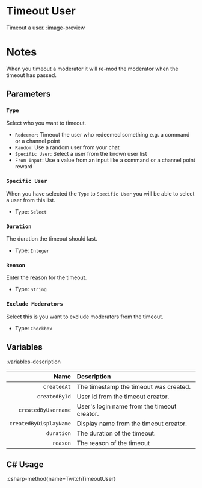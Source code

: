 # Timeout User
Timeout a user.
:image-preview

# Notes
When you timeout a moderator it will re-mod the moderator when the timeout has passed.

## Parameters
### `Type`
Select who you want to timeout.

- `Redeemer`: Timeout the user who redeemed something e.g. a command or a channel point
- `Random`: Use a random user from your chat
- `Specific User`: Select a user from the known user list
- `From Input`: Use a value from an input like a command or a channel point reward

### `Specific User`
When you have selected the `Type` to `Specific User` you will be able to select a user from this list.

- Type: `Select`

### `Duration`
The duration the timeout should last.

- Type: `Integer`

### `Reason`
Enter the reason for the timeout.

- Type: `String`

### `Exclude Moderators`
Select this is you want to exclude moderators from the timeout.

- Type: `Checkbox`

## Variables
:variables-description

Name | Description
----:|:------------
`createdAt` | The timestamp the timeout was created.
`createdById` | User id from the timeout creator.
`createdByUsername` | User's login name from the timeout creator.
`createdByDisplayName` | Display name from the timeout creator.
`duration` | The duration of the timeout.
`reason` | The reason of the timeout

## C# Usage
:csharp-method{name=TwitchTimeoutUser}
